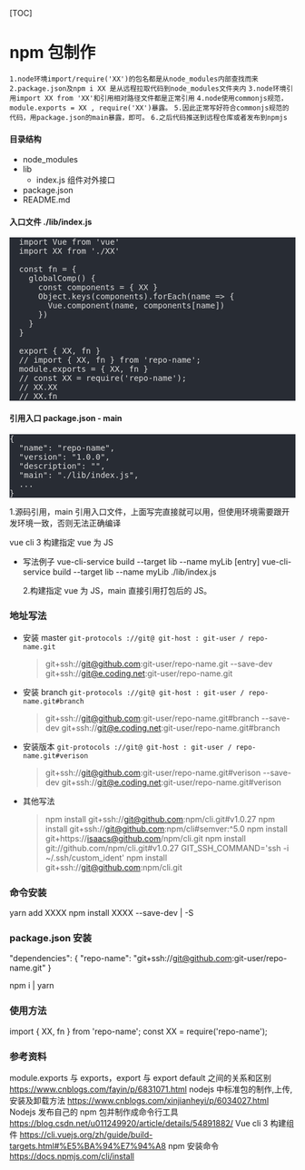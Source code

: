 [TOC]

# npm 包制作

`1.node环境import/require('XX')的包名都是从node_modules内部查找而来`
`2.package.json及npm i XX 是从远程拉取代码到node_modules文件夹内`
`3.node环境引用import XX from 'XX'和引用相对路径文件都是正常引用`
`4.node使用commonjs规范，module.exports = XX , require('XX')暴露。`
`5.因此正常写好符合commonjs规范的代码，用package.json的main暴露，即可。`
`6.之后代码推送到远程仓库或者发布到npmjs`

#### 目录结构

- node_modules
- lib
  - index.js 组件对外接口
- package.json
- README.md

#### 入口文件 ./lib/index.js

<pre style="background-color:#282c34;color:#ddd">
  import Vue from 'vue'
  import XX from './XX'

  const fn = {
    globalComp() {
      const components = { XX }
      Object.keys(components).forEach(name => {
        Vue.component(name, components[name])
      })
    }
  }

  export { XX, fn }
  // import { XX, fn } from 'repo-name';
  module.exports = { XX, fn }  
  // const XX = require('repo-name'); 
  // XX.XX
  // XX.fn
</pre>

#### 引用入口 package.json - main

<pre style="background-color:#282c34;color:#ddd">
{
  "name": "repo-name",
  "version": "1.0.0",
  "description": "",
  "main": "./lib/index.js",
  ...
}
</pre>

1.源码引用，main 引用入口文件，上面写完直接就可以用，但使用环境需要跟开发环境一致，否则无法正确编译

vue cli 3 构建指定 vue 为 JS

- 写法例子
  vue-cli-service build --target lib --name myLib [entry]
  vue-cli-service build --target lib --name myLib ./lib/index.js

  2.构建指定 vue 为 JS，main 直接引用打包后的 JS。

### 地址写法

- 安装 master
  `git-protocols ://git@ git-host : git-user / repo-name.git`

  > git+ssh://git@github.com:git-user/repo-name.git --save-dev
  > git+ssh://git@e.coding.net:git-user/repo-name.git

- 安装 branch
  `git-protocols ://git@ git-host : git-user / repo-name.git#branch`

  > git+ssh://git@github.com:git-user/repo-name.git#branch --save-dev
  > git+ssh://git@e.coding.net:git-user/repo-name.git#branch

- 安装版本
  `git-protocols ://git@ git-host : git-user / repo-name.git#verison`
  > git+ssh://git@github.com:git-user/repo-name.git#verison --save-dev
  > git+ssh://git@e.coding.net:git-user/repo-name.git#verison

* 其他写法
  > npm install git+ssh://git@github.com:npm/cli.git#v1.0.27
  > npm install git+ssh://git@github.com:npm/cli#semver:^5.0
  > npm install git+https://isaacs@github.com/npm/cli.git
  > npm install git://github.com/npm/cli.git#v1.0.27
  > GIT_SSH_COMMAND='ssh -i ~/.ssh/custom_ident' npm install git+ssh://git@github.com:npm/cli.git

### 命令安装

yarn add XXXX
npm install XXXX --save-dev | -S

### package.json 安装

"dependencies": {
"repo-name": "git+ssh://git@github.com:git-user/repo-name.git"
}

npm i | yarn

### 使用方法

import { XX, fn } from 'repo-name';
const XX = require('repo-name');

### 参考资料

module.exports 与 exports，export 与 export default 之间的关系和区别 https://www.cnblogs.com/fayin/p/6831071.html
nodejs 中标准包的制作,上传,安装及卸载方法 https://www.cnblogs.com/xinjianheyi/p/6034027.html
Nodejs 发布自己的 npm 包并制作成命令行工具 https://blog.csdn.net/u011249920/article/details/54891882/
Vue cli 3 构建组件 https://cli.vuejs.org/zh/guide/build-targets.html#%E5%BA%94%E7%94%A8
npm 安装命令 https://docs.npmjs.com/cli/install
